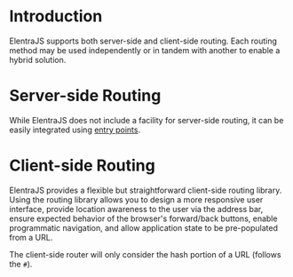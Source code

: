 # Introduction
ElentraJS supports both server-side and client-side routing.  Each routing method may be used independently or in tandem with another to enable a hybrid solution.

# Server-side Routing
While ElentraJS does not include a facility for server-side routing, it can be easily integrated using [entry points](entry-points).

# Client-side Routing
ElentraJS provides a flexible but straightforward client-side routing library.  Using the routing library allows you to design a more responsive user interface, provide location awareness to the user via the address bar, ensure expected behavior of the browser's forward/back buttons, enable programmatic navigation, and allow application state to be pre-populated from a URL.

The client-side router will only consider the hash portion of a URL (follows the `#`).
